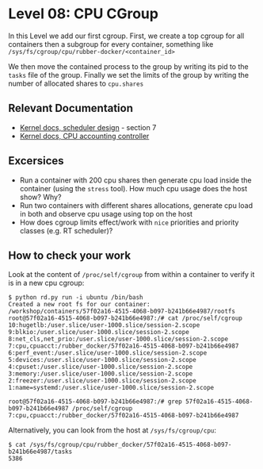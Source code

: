 # Level 08: CPU CGroup

In this Level we add our first cgroup. First, we create a top cgroup for all containers then a subgroup for every container, something like `/sys/fs/cgroup/cpu/rubber-docker/<container_id>`

We then move the contained process to the group by writing its pid to the `tasks` file of the group. Finally we set the limits of the group by writing the number of allocated shares to `cpu.shares`

## Relevant Documentation
- [Kernel docs, scheduler design](https://www.kernel.org/doc/Documentation/scheduler/sched-design-CFS.txt) - section 7
- [Kernel docs, CPU accounting controller](https://www.kernel.org/doc/Documentation/cgroup-v1/cpuacct.txt)


## Excersices
- Run a container with 200 cpu shares then generate cpu load inside the container (using the `stress` tool). How much cpu usage does the host show? Why?
- Run two containers with different shares allocations, generate cpu load in both and observe cpu usage using top on the host
- How does cgroup limits effect/work with `nice` priorities and priority classes (e.g. RT scheduler)?

## How to check your work
Look at the content of `/proc/self/cgroup` from within a container to verify it is in a new cpu cgroup:
```
$ python rd.py run -i ubuntu /bin/bash
Created a new root fs for our container: /workshop/containers/57f02a16-4515-4068-b097-b241b66e4987/rootfs
root@57f02a16-4515-4068-b097-b241b66e4987:/# cat /proc/self/cgroup
10:hugetlb:/user.slice/user-1000.slice/session-2.scope
9:blkio:/user.slice/user-1000.slice/session-2.scope
8:net_cls,net_prio:/user.slice/user-1000.slice/session-2.scope
7:cpu,cpuacct:/rubber_docker/57f02a16-4515-4068-b097-b241b66e4987
6:perf_event:/user.slice/user-1000.slice/session-2.scope
5:devices:/user.slice/user-1000.slice/session-2.scope
4:cpuset:/user.slice/user-1000.slice/session-2.scope
3:memory:/user.slice/user-1000.slice/session-2.scope
2:freezer:/user.slice/user-1000.slice/session-2.scope
1:name=systemd:/user.slice/user-1000.slice/session-2.scope

root@57f02a16-4515-4068-b097-b241b66e4987:/# grep 57f02a16-4515-4068-b097-b241b66e4987 /proc/self/cgroup
7:cpu,cpuacct:/rubber_docker/57f02a16-4515-4068-b097-b241b66e4987
```

Alternatively, you can look from the host at `/sys/fs/cgroup/cpu`:
```
$ cat /sys/fs/cgroup/cpu/rubber_docker/57f02a16-4515-4068-b097-b241b66e4987/tasks
5386
```
